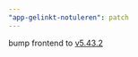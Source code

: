 ```yaml
---
"app-gelinkt-notuleren": patch
---
```


bump frontend to [v5.43.2](https://github.com/lblod/frontend-gelinkt-notuleren/releases/tag/v5.43.2)
